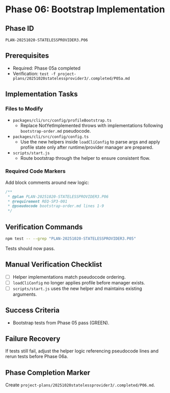 # Phase 06: Bootstrap Implementation

## Phase ID
`PLAN-20251020-STATELESSPROVIDER3.P06`

## Prerequisites
- Required: Phase 05a completed
- Verification: `test -f project-plans/20251020statelessprovider3/.completed/P05a.md`

## Implementation Tasks

### Files to Modify
- `packages/cli/src/config/profileBootstrap.ts`
  - Replace NotYetImplemented throws with implementations following `bootstrap-order.md` pseudocode.
- `packages/cli/src/config/config.ts`
  - Use the new helpers inside `loadCliConfig` to parse args and apply profile state only after runtime/provider manager are prepared.
- `scripts/start.js`
  - Route bootstrap through the helper to ensure consistent flow.

### Required Code Markers
Add block comments around new logic:
```ts
/**
 * @plan PLAN-20251020-STATELESSPROVIDER3.P06
 * @requirement REQ-SP3-001
 * @pseudocode bootstrap-order.md lines 1-9
 */
```

## Verification Commands
```bash
npm test -- --grep "PLAN-20251020-STATELESSPROVIDER3.P05"
```
Tests should now pass.

## Manual Verification Checklist
- [ ] Helper implementations match pseudocode ordering.
- [ ] `loadCliConfig` no longer applies profile before manager exists.
- [ ] `scripts/start.js` uses the new helper and maintains existing arguments.

## Success Criteria
- Bootstrap tests from Phase 05 pass (GREEN).

## Failure Recovery
If tests still fail, adjust the helper logic referencing pseudocode lines and rerun tests before Phase 06a.

## Phase Completion Marker
Create `project-plans/20251020statelessprovider3/.completed/P06.md`.

